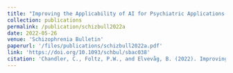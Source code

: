 ```yaml
---
title: "Improving the Applicability of AI for Psychiatric Applications through Human-in-the-loop Methodologies"
collection: publications
permalink: /publication/schizbull2022a
date: 2022-05-26
venue: 'Schizophrenia Bulletin'
paperurl: '/files/publications/schizbull2022a.pdf'
link: 'https://doi.org/10.1093/schbul/sbac038'
citation: 'Chandler, C., Foltz, P.W., and Elvevåg, B. (2022). Improving the Applicability of AI for Psychiatric Applications through Human-in-the-loop Methodologies. Schizophrenia Bulletin. Themed Issue: Translating Natural Language Processing (NLP) into mainstream schizophrenia assessment.'
---
```

